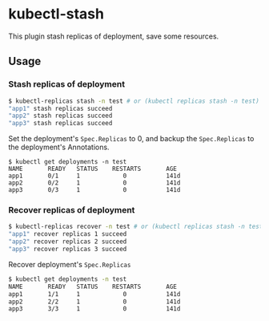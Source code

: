 # kubectl-stash

This plugin stash replicas of deployment, save some resources.

## Usage

### Stash replicas of deployment

```bash
$ kubectl-replicas stash -n test # or (kubectl replicas stash -n test)
"app1" stash replicas succeed
"app2" stash replicas succeed
"app3" stash replicas succeed
```
Set the deployment's `Spec.Replicas` to 0, and backup the `Spec.Replicas` to the deployment's Annotations.
```
$ kubectl get deployments -n test
NAME       READY   STATUS    RESTARTS       AGE
app1       0/1     1            0           141d
app2       0/2     1            0           141d
app3       0/3     1            0           141d
```

### Recover replicas of deployment

```bash
$ kubectl-replicas recover -n test # or (kubectl replicas stash -n test)
"app1" recover replicas 1 succeed
"app2" recover replicas 2 succeed
"app3" recover replicas 3 succeed
```
Recover deployment's `Spec.Replicas`
```bash
$ kubectl get deployments -n test
NAME       READY   STATUS    RESTARTS       AGE
app1       1/1     1            0           141d
app2       2/2     1            0           141d
app3       3/3     1            0           141d
```
